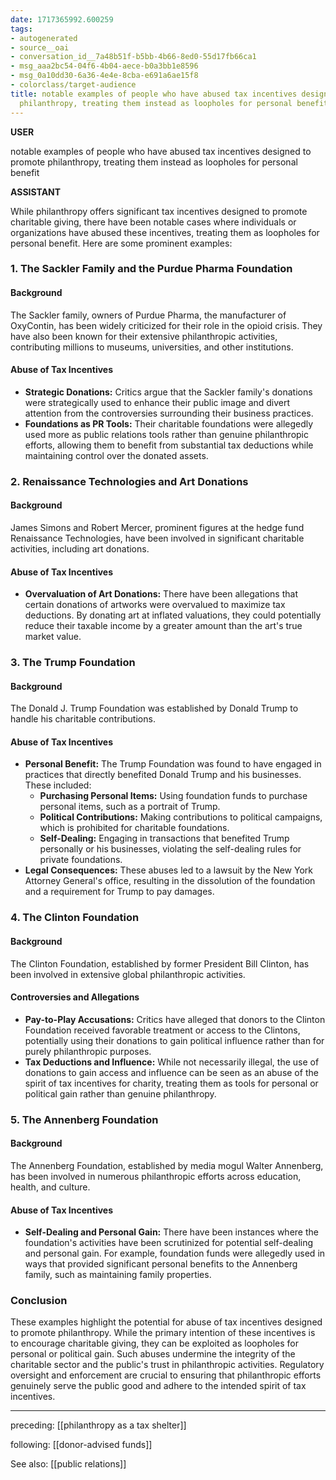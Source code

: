 ```yaml
---
date: 1717365992.600259
tags:
- autogenerated
- source__oai
- conversation_id__7a48b51f-b5bb-4b66-8ed0-55d17fb66ca1
- msg_aaa2bc54-04f6-4b04-aece-b0a3bb1e8596
- msg_0a10dd30-6a36-4e4e-8cba-e691a6ae15f8
- colorclass/target-audience
title: notable examples of people who have abused tax incentives designed to promote
  philanthropy, treating them instead as loopholes for personal benefit
---
```


**USER**

notable examples of people who have abused tax incentives designed to promote philanthropy, treating them instead as loopholes for personal benefit


**ASSISTANT**

While philanthropy offers significant tax incentives designed to promote charitable giving, there have been notable cases where individuals or organizations have abused these incentives, treating them as loopholes for personal benefit. Here are some prominent examples:

### 1. The Sackler Family and the Purdue Pharma Foundation

#### Background
The Sackler family, owners of Purdue Pharma, the manufacturer of OxyContin, has been widely criticized for their role in the opioid crisis. They have also been known for their extensive philanthropic activities, contributing millions to museums, universities, and other institutions.

#### Abuse of Tax Incentives
- **Strategic Donations:** Critics argue that the Sackler family's donations were strategically used to enhance their public image and divert attention from the controversies surrounding their business practices.
- **Foundations as PR Tools:** Their charitable foundations were allegedly used more as public relations tools rather than genuine philanthropic efforts, allowing them to benefit from substantial tax deductions while maintaining control over the donated assets.

### 2. Renaissance Technologies and Art Donations

#### Background
James Simons and Robert Mercer, prominent figures at the hedge fund Renaissance Technologies, have been involved in significant charitable activities, including art donations.

#### Abuse of Tax Incentives
- **Overvaluation of Art Donations:** There have been allegations that certain donations of artworks were overvalued to maximize tax deductions. By donating art at inflated valuations, they could potentially reduce their taxable income by a greater amount than the art's true market value.

### 3. The Trump Foundation

#### Background
The Donald J. Trump Foundation was established by Donald Trump to handle his charitable contributions.

#### Abuse of Tax Incentives
- **Personal Benefit:** The Trump Foundation was found to have engaged in practices that directly benefited Donald Trump and his businesses. These included:
  - **Purchasing Personal Items:** Using foundation funds to purchase personal items, such as a portrait of Trump.
  - **Political Contributions:** Making contributions to political campaigns, which is prohibited for charitable foundations.
  - **Self-Dealing:** Engaging in transactions that benefited Trump personally or his businesses, violating the self-dealing rules for private foundations.
- **Legal Consequences:** These abuses led to a lawsuit by the New York Attorney General's office, resulting in the dissolution of the foundation and a requirement for Trump to pay damages.

### 4. The Clinton Foundation

#### Background
The Clinton Foundation, established by former President Bill Clinton, has been involved in extensive global philanthropic activities.

#### Controversies and Allegations
- **Pay-to-Play Accusations:** Critics have alleged that donors to the Clinton Foundation received favorable treatment or access to the Clintons, potentially using their donations to gain political influence rather than for purely philanthropic purposes.
- **Tax Deductions and Influence:** While not necessarily illegal, the use of donations to gain access and influence can be seen as an abuse of the spirit of tax incentives for charity, treating them as tools for personal or political gain rather than genuine philanthropy.

### 5. The Annenberg Foundation

#### Background
The Annenberg Foundation, established by media mogul Walter Annenberg, has been involved in numerous philanthropic efforts across education, health, and culture.

#### Abuse of Tax Incentives
- **Self-Dealing and Personal Gain:** There have been instances where the foundation's activities have been scrutinized for potential self-dealing and personal gain. For example, foundation funds were allegedly used in ways that provided significant personal benefits to the Annenberg family, such as maintaining family properties.

### Conclusion

These examples highlight the potential for abuse of tax incentives designed to promote philanthropy. While the primary intention of these incentives is to encourage charitable giving, they can be exploited as loopholes for personal or political gain. Such abuses undermine the integrity of the charitable sector and the public's trust in philanthropic activities. Regulatory oversight and enforcement are crucial to ensuring that philanthropic efforts genuinely serve the public good and adhere to the intended spirit of tax incentives.


---

preceding: [[philanthropy as a tax shelter]]  


following: [[donor-advised funds]]

See also: [[public relations]]